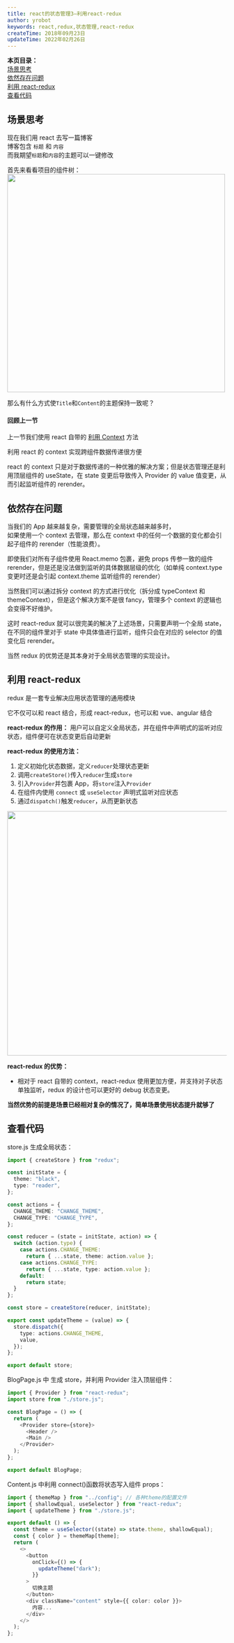 ```yaml
---
title: react的状态管理3—利用react-redux
author: yrobot
keywords: react,redux,状态管理,react-redux
createTime: 2018年09月23日
updateTime: 2022年02月26日
---
```


**本页目录：**  
[场景思考](#index)  
[依然存在问题](#unprod)  
[利用 react-redux](#redux)  
[查看代码](#code)

<a id='index'></a>

## 场景思考

现在我们用 react 去写一篇博客  
博客包含 `标题` 和 `内容`  
而我期望`标题`和`内容`的主题可以一键修改

首先来看看项目的组件树：  
<img src="https://gitee.com/yrobot/images/raw/master/2022-02-25/QiwCKp-15-35-08.png" width='500' />

那么有什么方式使`Title`和`Content`的主题保持一致呢？

#### 回顾上一节

上一节我们使用 react 自带的 [利用 Context](../利用Context) 方法

利用 react 的 context 实现跨组件数据传递很方便

react 的 context 只是对于数据传递的一种优雅的解决方案；但是状态管理还是利用顶层组件的 useState，在 state 变更后导致传入 Provider 的 value 值变更，从而引起监听组件的 rerender。

<a id='unprod'></a>

## 依然存在问题

当我们的 App 越来越复杂，需要管理的全局状态越来越多时，  
如果使用一个 context 去管理，那么在 context 中的任何一个数据的变化都会引起子组件的 rerender（性能浪费）。

即使我们对所有子组件使用 React.memo 包裹，避免 props 传参一致的组件 rerender，但是还是没法做到监听的具体数据层级的优化（如单纯 context.type 变更时还是会引起 context.theme 监听组件的 rerender）

当然我们可以通过拆分 context 的方式进行优化（拆分成 typeContext 和 themeContext），但是这个解决方案不是很 fancy，管理多个 context 的逻辑也会变得不好维护。

这时 react-redux 就可以很完美的解决了上述场景，只需要声明一个全局 state，在不同的组件里对于 state 中具体值进行监听，组件只会在对应的 selector 的值变化后 rerender。

当然 redux 的优势还是其本身对于全局状态管理的实现设计。

<a id='redux'></a>

## 利用 react-redux

redux 是一套专业解决应用状态管理的通用模块

它不仅可以和 react 结合，形成 react-redux，也可以和 vue、angular 结合

**react-redux 的作用：** 用户可以自定义全局状态，并在组件中声明式的监听对应状态，组件便可在状态变更后自动更新

**react-redux 的使用方法：**

1. 定义初始化状态数据，定义`reducer`处理状态更新
2. 调用`createStore()`传入`reducer`生成`store`
3. 引入`Provider`并包裹 App，将`store`注入`Provider`
4. 在组件内使用 `connect` 或 `useSelector` 声明式监听对应状态
5. 通过`dispatch()`触发`reducer`，从而更新状态

<img src="https://gitee.com/yrobot/images/raw/master/2022-03-09/NCP8iW-17-48-06.png" width='560' />

**react-redux 的优势：**

- 相对于 react 自带的 context，react-redux 使用更加方便，并支持对子状态单独监听，redux 的设计也可以更好的 debug 状态变更。

**当然优势的前提是场景已经相对复杂的情况了，简单场景使用状态提升就够了**

<a id='code'></a>

## 查看代码

store.js 生成全局状态：

```ts
import { createStore } from "redux";

const initState = {
  theme: "black",
  type: "reader",
};

const actions = {
  CHANGE_THEME: "CHANGE_THEME",
  CHANGE_TYPE: "CHANGE_TYPE",
};

const reducer = (state = initState, action) => {
  switch (action.type) {
    case actions.CHANGE_THEME:
      return { ...state, theme: action.value };
    case actions.CHANGE_TYPE:
      return { ...state, type: action.value };
    default:
      return state;
  }
};

const store = createStore(reducer, initState);

export const updateTheme = (value) => {
  store.dispatch({
    type: actions.CHANGE_THEME,
    value,
  });
};

export default store;
```

BlogPage.js 中 生成 store，并利用 Provider 注入顶层组件：

```ts
import { Provider } from "react-redux";
import store from "./store.js";

const BlogPage = () => {
  return (
    <Provider store={store}>
      <Header />
      <Main />
    </Provider>
  );
};

export default BlogPage;
```

Content.js 中利用 connect()函数将状态写入组件 props：

```ts
import { themeMap } from "../config"; // 各种theme的配置文件
import { shallowEqual, useSelector } from "react-redux";
import { updateTheme } from "./store.js";

export default () => {
  const theme = useSelector((state) => state.theme, shallowEqual);
  const { color } = themeMap[theme];
  return (
    <>
      <button
        onClick={() => {
          updateTheme("dark");
        }}
      >
        切换主题
      </button>
      <div className="content" style={{ color: color }}>
        内容...
      </div>
    </>
  );
};
```
